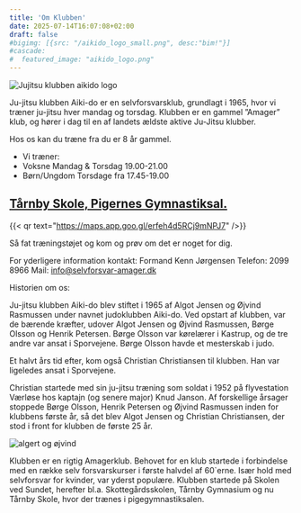 ```yaml
---
title: 'Om Klubben'
date: 2025-07-14T16:07:08+02:00
draft: false
#bigimg: [{src: "/aikido_logo_small.png", desc:"bim!"}]
#cascade: 
#  featured_image: "aikido_logo.png"
---
```



![Jujitsu klubben aikido logo]( /aikido_logo_small.png "Jujitsu-klubben aiki-do logo")

Ju-jitsu klubben Aiki-do er en selvforsvarsklub, grundlagt i 1965, hvor vi træner ju-jitsu hver mandag og torsdag.
Klubben er en gammel ”Amager” klub, og hører i dag til en af landets ældste aktive Ju-Jitsu klubber. 

Hos os kan du træne fra du er 8 år gammel.


* Vi træner:
* Voksne Mandag & Torsdag 19.00-21.00
* Børn/Ungdom Torsdage fra 17.45-19.00

## [Tårnby Skole, Pigernes Gymnastiksal.](https://maps.app.goo.gl/erfeh4d5RCj9mNPJ7) 
{{< qr text="https://maps.app.goo.gl/erfeh4d5RCj9mNPJ7" />}}

Så fat træningstøjet og kom og prøv om det er noget for dig. 

For yderligere information kontakt:
Formand Kenn Jørgensen
Telefon: 2099 8966 
Mail: info@selvforsvar-amager.dk

Historien om os:
 
Ju-jitsu klubben Aiki-do blev stiftet i 1965 af Algot Jensen og Øjvind Rasmussen under navnet judoklubben Aiki-do.
Ved opstart af klubben, var de bærende kræfter, udover Algot Jensen og Øjvind Rasmussen, Børge Olsson og Henrik Petersen.
Børge Olsson var kørelærer i Kastrup, og de tre andre var ansat i Sporvejene. Børge Olsson havde et mesterskab i judo.
 

Et halvt års tid efter, kom også Christian Christiansen til klubben. Han var ligeledes ansat i Sporvejene.

Christian startede med sin ju-jitsu træning som soldat i 1952 på flyvestation Værløse hos kaptajn (og senere major) Knud Janson. Af forskellige årsager stoppede Børge Olsson, Henrik Petersen og Øjvind Rasmussen inden for klubbens første år, så det blev Algot Jensen og Christian Christiansen, der stod i front for klubben de første 25 år.

![algert og øjvind]( algert_øjvind.jpg "Christian Christiansen og Algot Jensenis a comment")
 

Klubben er en rigtig Amagerklub. Behovet for en klub startede i forbindelse med en række selv forsvarskurser i første halvdel af 60`erne.
Især hold med selvforsvar for kvinder, var yderst populære. Klubben startede på Skolen ved Sundet, herefter bl.a. Skottegårdsskolen, Tårnby Gymnasium og nu Tårnby Skole, hvor der trænes i pigegymnastiksalen.
